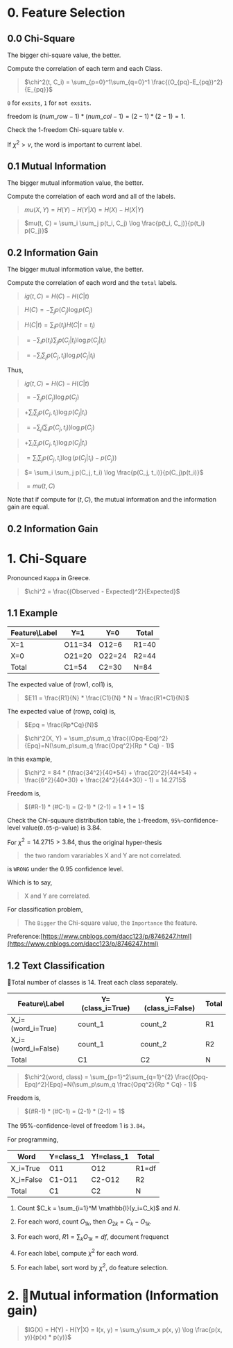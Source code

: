 # 0. Feature Selection


## 0.0 Chi-Square

The bigger chi-square value, the better.

Compute the correlation of each term and each Class.

> $\chi^2(t, C_i) = \sum_{p=0}^1\sum_{q=0}^1 \frac{(O_{pq}-E_{pq})^2}{E_{pq}}$

`0` for `exsits`, `1` for `not exsits`.

freedom is $(num\_row-1)*(num\_col-1) = (2-1)*(2-1)=1$.

Check the 1-freedom Chi-square table $v$.

If $\chi^2 > v$, the word is important to current label.

## 0.1 Mutual Information

The bigger mutual information value, the better.

Compute the correlation of each word and all of the labels.

> $mu(X, Y) = H(Y) - H(Y|X) = H(X) - H(X|Y)$

> $mu(t, C) = \sum_i \sum_j p(t_i, C_j) \log \frac{p(t_i, C_j)}{p(t_i) p(C_j)}$

## 0.2 Information Gain

The bigger mutual information value, the better.

Compute the correlation of each word and the `total` labels.

> $ig(t, C) = H(C) - H(C|t)$

> $H(C) = - \sum_j p(C_j) \log p(C_j)$

> $H(C|t) = \sum_i p(t_i) H(C|t=t_i)$

> $= - \sum_i p(t_i) \sum_j p(C_j|t_i) \log p(C_j|t_i)$

> $=- \sum_i \sum_j p(C_j, t_i) \log p(C_j|t_i)$

Thus, 

> $ig(t, C) = H(C) - H(C|t)$

> $= - \sum_j p(C_j) \log p(C_j)$

> $+ \sum_i \sum_j p(C_j, t_i) \log p(C_j|t_i)$

> $= - \sum_j (\sum_i p(C_j, t_i)) \log p(C_j)$

> $+ \sum_i \sum_j p(C_j, t_i) \log p(C_j|t_i)$

> $= \sum_i \sum_j p(C_j, t_i) \log (p(C_j|t_i) - p(C_j))$

> $= \sum_i \sum_j p(C_j, t_i) \log \frac{p(C_j, t_i)}{p(C_j)p(t_i)}$

> $=mu(t, C)$


Note that if compute for $(t, C)$, the mutual information and the information gain are equal.


## 0.2 Information Gain


# 1. Chi-Square 

Pronounced `Kappa` in Greece.

> $\chi^2 = \frac{(Observed - Expected)^2}{Expected}$

## 1.1 Example

|Feature\Label|Y=1|Y=0|Total|
|-----|-------|-------|-----|
|X=1|O11=34|O12=6|R1=40|
|X=0|O21=20|O22=24|R2=44|
|Total|C1=54|C2=30|N=84|

The expected value of (row1, col1) is, 
> $E11 = \frac{R1}{N} * \frac{C1}{N} * N = \frac{R1*C1}{N}$ 

The expected value of (rowp, colq) is, 
> $Epq = \frac{Rp*Cq}{N}$

> $\chi^2(X, Y) = \sum_p\sum_q \frac{(Opq-Epq)^2}{Epq}=N(\sum_p\sum_q \frac{Opq^2}{Rp * Cq} - 1)$

In this example, 

> $\chi^2 = 84 * (\frac{34^2}{40*54} + \frac{20^2}{44*54} + \frac{6^2}{40*30} + \frac{24^2}{44*30} - 1) = 14.2715$

Freedom is, 

> $(#R-1) * (#C-1) = (2-1) * (2-1) = 1 * 1 = 1$

Check the Chi-squaure distribution table, the `1`-freedom, `95%`-confidence-level value(`0.05`-p-value) is 3.84.

For $\chi^2 = 14.2715 > 3.84$, thus the original hyper-thesis

> the two random varariables X and Y are not correlated.

is `WRONG` under the 0.95 confidence level.

Which is to say, 

> X and Y are correlated.

For classification problem, 

> The `Bigger` the Chi-square value, the `Importance` the feature.

Preference:[https://www.cnblogs.com/dacc123/p/8746247.html](https://www.cnblogs.com/dacc123/p/8746247.html)

## 1.2 Text Classification

Total number of classes is 14. Treat each class separately.

|Feature\Label|Y=(class_i=True)|Y=(class_i=False)|Total|
|-----|-------|-------|---|
|X_i=(word_i=True)|count_1|count_2|R1|
|X_i=(word_i=False)|count_1|count_2|R2|
|Total|C1|C2|N

> $\chi^2(word, class) = \sum_{p=1}^2\sum_{q=1}^{2} \frac{(Opq-Epq)^2}{Epq}=N(\sum_p\sum_q \frac{Opq^2}{Rp * Cq} - 1)$

Freedom is, 

> $(#R-1) * (#C-1) = (2-1) * (2-1) = 1$

The 95%-confidence-level of freedom 1 is `3.84`。

For programming, 

|Word|Y=class_1|Y!=class_1|Total|
|--|--|--|--|
|X_i=True|O11|O12|R1=df
|X_i=False|C1-O11|C2-O12|R2
|Total|C1|C2|N

1. Count $C_k = \sum_{i=1}^M \mathbb{I}(y_i=C_k)$ and $N$.

2. For each word, count $O_{1k}$, then $O_{2k} = C_k - O_{1k}$.

3. For each word, $R1 = \sum_k O_{1k} = df$, document frequenct

4. For each label, compute $\chi^2$ for each word.

5. For each label, sort word by $\chi^2$, do feature selection.

# 2. Mutual information (Information gain)


> $IG(X) = H(Y) - H(Y|X) = I(x, y) = \sum_y\sum_x p(x, y) \log \frac{p(x, y)}{p(x) * p(y)}$ 

